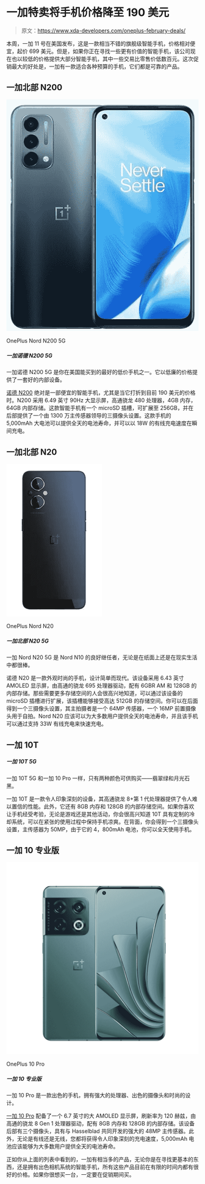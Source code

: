 # 一加特卖将手机价格降至 190 美元

> 原文：<https://www.xda-developers.com/oneplus-february-deals/>

本周，一加 11 号在美国发布，这是一款相当不错的旗舰级智能手机，价格相对便宜，起价 699 美元。但是，如果你正在寻找一些更有价值的智能手机，该公司现在也以较低的价格提供大部分智能手机，其中一些交易比零售价低数百元。这次促销最大的好处是，一加有一款适合各种预算的手机，它们都是可靠的产品。

## 一加北部 N200

 <picture>![The OnePlus Nord N200 5G is one of the best budget phones you can buy from the brand in the US. It offers a good set of internals at a bargain.](img/15a89b7afe6430b2c8182fd584752ed3.png)</picture> 

OnePlus Nord N200 5G

##### 一加诺德 N200 5G

一加诺德 N200 5G 是你在美国能买到的最好的低价手机之一。它以低廉的价格提供了一套好的内部设备。

[诺德 N200](https://www.xda-developers.com/oneplus-nord-n200-5g-launch/) 绝对是一部便宜的智能手机，尤其是当它打折到目前 190 美元的价格时。N200 采用 6.49 英寸 90Hz 大显示屏，高通骁龙 480 处理器，4GB 内存，64GB 内部存储。这款智能手机有一个 microSD 插槽，可扩展至 256GB，并在后部提供了一个由 1300 万主传感器领导的三摄像头设置。这款手机的 5,000mAh 大电池可以提供全天的电池寿命，并可以以 18W 的有线充电速度在瞬间充电。

## 一加北部 N20

 <picture>![The OnePlus Nord N20 is an affordable Android for the US market that brings a clean design and solid performance. ](img/073047c5a11f4e5029b370d8ed909030.png)</picture> 

OnePlus Nord N20

##### 一加北部 N20 5G

一加 Nord N20 5G 是 Nord N10 的良好继任者，无论是在纸面上还是在现实生活中都很棒。

诺德 N20 是一款外观时尚的手机，设计简单而现代。该设备采用 6.43 英寸 AMOLED 显示屏，由高通的骁龙 695 处理器驱动，配有 6GBR AM 和 128GB 的内部存储。那些需要更多存储空间的人会很高兴地知道，可以通过该设备的 microSD 插槽进行扩展，该插槽能够接受高达 512GB 的存储空间。你可以在后面得到一个三摄像头设置，其主拍摄者是一个 64MP 传感器，一个 16MP 前置摄像头用于自拍。Nord N20 应该可以为大多数用户提供全天的电池寿命，并且该手机可以通过支持 33W 有线充电来快速充电。

## 一加 10T

##### 一加 10T 5G

一加 10T 5G 和一加 10 Pro 一样，只有两种颜色可供购买——翡翠绿和月光石黑。

一加 10T 是一款令人印象深刻的设备，其高通骁龙 8+第 1 代处理器提供了令人难以置信的性能。此外，它还有 8GB 内存和 128GB 的内部存储空间。如果你喜欢让手机经受考验，无论是游戏还是其他活动，你会很高兴知道 10T 具有定制的冷却系统，可以在紧张的使用过程中保持手机凉爽。在背面，你会得到一个三摄像头设置，主传感器为 50MP，由于它的 4，800mAh 电池，你可以全天使用手机。

## 一加 10 专业版

 <picture>![The OnePlus Store is offering loyalty discounts and accepting RedCoins. If you buy the higher storage variant, you can also get a pair of OnePlus Buds Pro and an official case with every purchase](img/bd95b413582ce4d9ecab5aa8d083a1a3.png)</picture> 

OnePlus 10 Pro

##### 一加 10 专业版

一加 10 Pro 是一款出色的手机，拥有强大的处理器、出色的摄像头和时尚的设计。

[一加 10 Pro](https://www.xda-developers.com/oneplus-10-pro-review/) 配备了一个 6.7 英寸的大 AMOLED 显示屏，刷新率为 120 赫兹，由高通的骁龙 8 Gen 1 处理器驱动，配有 8GB 内存和 128GB 的内部存储。该设备后部有三个摄像头，具有与 Hasselblad 共同开发的强大的 48MP 主传感器。此外，无论是有线还是无线，您都将获得令人印象深刻的充电速度，5,000mAh 电池应该能够为大多数用户提供全天的电池寿命。

正如你从上面的列表中看到的，一加有相当多的产品，无论你是在寻找更基本的东西，还是拥有出色相机系统的智能手机，所有这些产品目前在有限的时间内都有很好的价格。如果你很想买一台，一定要在促销期间买。